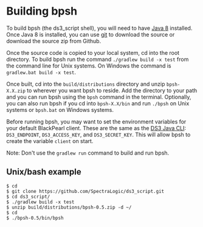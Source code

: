 # Building bpsh

To build bpsh (the ds3_script shell), you will need to have 
[Java 8](http://www.oracle.com/technetwork/java/javase/downloads/index.html) installed. Once Java 8 is installed, you 
can use [git](https://git-scm.com/) to download the source or download the source zip from Github.

Once the source code is copied to your local system, cd into the root directory. To build bpsh run the command 
`./gradlew build -x test` from the command line for Unix systems. On Windows the command is `gradlew.bat build -x test`.

Once built, cd into the `build/distributions` directory and unzip `bpsh-X.X.zip` to wherever you want bpsh to reside.
Add the directory to your path and you can run bpsh using the `bpsh` command in the terminal. Optionally, you can also 
run bpsh if you cd into `bpsh-X.X/bin` and run `./bpsh` on Unix systems or `bpsh.bat` on Windows systems.

Before running bpsh, you may want to set the environment variables for your default BlackPearl client. These are the 
same as the [DS3 Java CLI](https://github.com/SpectraLogic/ds3_java_cli#user-content-usage): `DS3_ENDPOINT`, 
`DS3_ACCESS_KEY`, and `DS3_SECRET_KEY`. This will allow bpsh to create the variable `client` on start.

Note: Don't use the `gradlew run` command to build and run bpsh.

## Unix/bash example
```
$ cd
$ git clone https://github.com/SpectraLogic/ds3_script.git
$ cd ds3_script/
$ ./gradlew build -x test
$ unzip build/distributions/bpsh-0.5.zip -d ~/
$ cd
$ ./bpsh-0.5/bin/bpsh
```

